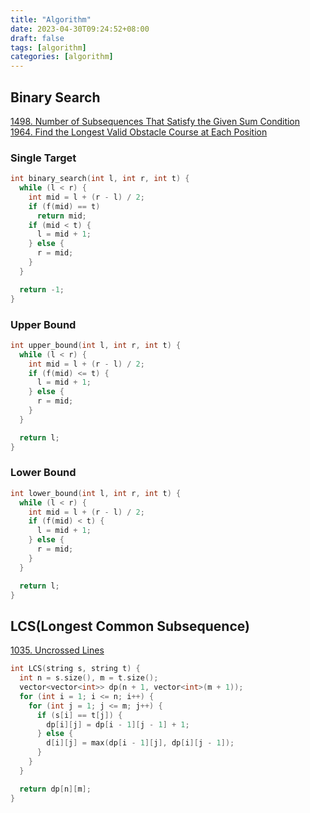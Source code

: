 ```yaml
---
title: "Algorithm"
date: 2023-04-30T09:24:52+08:00
draft: false
tags: [algorithm]
categories: [algorithm]
---
```


## Binary Search

[1498. Number of Subsequences That Satisfy the Given Sum Condition](https://leetcode.com/problems/number-of-subsequences-that-satisfy-the-given-sum-condition/)  
[1964. Find the Longest Valid Obstacle Course at Each Position](https://leetcode.com/problems/find-the-longest-valid-obstacle-course-at-each-position/)

### Single Target

```cpp
int binary_search(int l, int r, int t) {
  while (l < r) {
    int mid = l + (r - l) / 2;
    if (f(mid) == t)
      return mid;
    if (mid < t) {
      l = mid + 1;
    } else {
      r = mid;
    }
  }

  return -1;
}
```

### Upper Bound

```cpp
int upper_bound(int l, int r, int t) {
  while (l < r) {
    int mid = l + (r - l) / 2;
    if (f(mid) <= t) {
      l = mid + 1;
    } else {
      r = mid;
    }
  }

  return l;
}
```

### Lower Bound

```cpp
int lower_bound(int l, int r, int t) {
  while (l < r) {
    int mid = l + (r - l) / 2;
    if (f(mid) < t) {
      l = mid + 1;
    } else {
      r = mid;
    }
  }

  return l;
}
```

## LCS(Longest Common Subsequence)

[1035. Uncrossed Lines](https://leetcode.com/problems/uncrossed-lines/)

```cpp
int LCS(string s, string t) {
  int n = s.size(), m = t.size();
  vector<vector<int>> dp(n + 1, vector<int>(m + 1));
  for (int i = 1; i <= n; i++) {
    for (int j = 1; j <= m; j++) {
      if (s[i] == t[j]) {
        dp[i][j] = dp[i - 1][j - 1] + 1;
      } else {
        d[i][j] = max(dp[i - 1][j], dp[i][j - 1]);
      }
    }
  }

  return dp[n][m];
}
```
